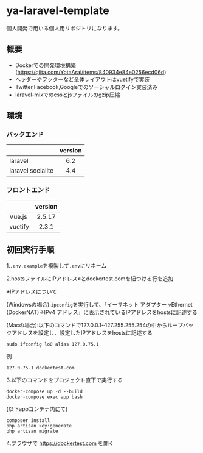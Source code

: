 # ya-laravel-template

個人開発で用いる個人用リポジトリになります。

## 概要
- Dockerでの開発環境構築(https://qiita.com/YotaArai/items/840934e84e0256ecd06d)
- ヘッダーやフッターなど全体レイアウトはvuetifyで実装
- Twitter,Facebook,Googleでのソーシャルログイン実装済み
- laravel-mixでのcssとjsファイルのgzip圧縮

## 環境
### バックエンド
||version|
|:--|:--:|
|laravel|6.2|
|laravel socialite|4.4|

### フロントエンド
||version|
|:--|:--:|
|Vue.js|2.5.17|
|vuetify|2.3.1|

## 初回実行手順
1.`.env.example`を複製して`.env`にリネーム

2.hostsファイルにIPアドレス※とdockertest.comを紐つける行を追加

※IPアドレスについて

(Windowsの場合):`ipconfig`を実行して、「イーサネット アダプター vEthernet (DockerNAT)->IPv4 アドレス」に表示されているIPアドレスをhostsに記述する

(Macの場合):以下のコマンドで127.0.0.1~127.255.255.254の中からループバックアドレスを設定し、設定したIPアドレスをhostsに記述する

    sudo ifconfig lo0 alias 127.0.75.1

例

    127.0.75.1 dockertest.com

3.以下のコマンドをプロジェクト直下で実行する

    docker-compose up -d --build
    docker-compose exec app bash

(以下appコンテナ内にて)

    composer install
    php artisan key:generate
    php artisan migrate

4.ブラウザで https://dockertest.com を開く